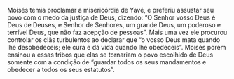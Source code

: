 ﻿Moisés temia proclamar a misericórdia de Yavé, e preferiu assustar seu povo com o medo da justiça de Deus, dizendo: “O Senhor vosso Deus é Deus de Deuses, e Senhor de Senhores, um grande Deus, um poderoso e terrível Deus, que não faz acepção de pessoas”. Mais uma vez ele procurou controlar os clãs turbulentos ao declarar que “o vosso Deus mata quando lhe desobedeceis; ele cura e dá vida quando lhe obedeceis”.  Moisés porém ensinou a essas tribos que elas se tornariam o povo escolhido de Deus somente com a condição de  “guardar todos os seus mandamentos e obedecer a todos os seus estatutos”.